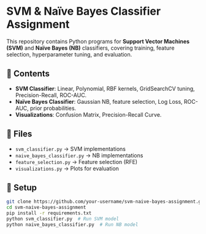# SVM & Naïve Bayes Classifier Assignment  

This repository contains Python programs for **Support Vector Machines (SVM)** and **Naïve Bayes (NB)** classifiers, covering training, feature selection, hyperparameter tuning, and evaluation.  

## 📌 Contents  
- **SVM Classifier**: Linear, Polynomial, RBF kernels, GridSearchCV tuning, Precision-Recall, ROC-AUC.  
- **Naïve Bayes Classifier**: Gaussian NB, feature selection, Log Loss, ROC-AUC, prior probabilities.  
- **Visualizations**: Confusion Matrix, Precision-Recall Curve.  

## 📂 Files  
- `svm_classifier.py` → SVM implementations  
- `naive_bayes_classifier.py` → NB implementations  
- `feature_selection.py` → Feature selection (RFE)  
- `visualizations.py` → Plots for evaluation  

## 🔧 Setup  
```bash
git clone https://github.com/your-username/svm-naive-bayes-assignment.git  
cd svm-naive-bayes-assignment  
pip install -r requirements.txt  
python svm_classifier.py  # Run SVM model  
python naive_bayes_classifier.py  # Run NB model  
